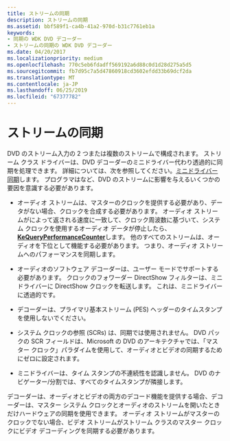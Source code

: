 ```yaml
---
title: ストリームの同期
description: ストリームの同期
ms.assetid: bbf589f1-ca4b-41a2-970d-b31c7761eb1a
keywords:
- 同期の WDK DVD デコーダー
- ストリームの同期の WDK DVD デコーダー
ms.date: 04/20/2017
ms.localizationpriority: medium
ms.openlocfilehash: 770c5eb6fdadff569192a6d88c0d1d28d275a5d5
ms.sourcegitcommit: fb7d95c7a5d47860918cd3602efdd33b69dcf2da
ms.translationtype: MT
ms.contentlocale: ja-JP
ms.lasthandoff: 06/25/2019
ms.locfileid: "67377782"
---
```

# <a name="stream-synchronization"></a>ストリームの同期





DVD のストリーム入力の 2 つまたは複数のストリームで構成されます。 ストリーム クラス ドライバーは、DVD デコーダーのミニドライバー代わり透過的に同期を処理できます。 詳細については、次を参照してください。[ミニドライバー同期](minidriver-synchronization.md)します。 プログラマはなど、DVD のストリームに影響を与えるいくつかの要因を意識する必要があります。

-   オーディオ ストリームは、マスターのクロックを提供する必要があり、データがない場合、クロックを合成する必要があります。 オーディオ ストリームがによって返される速度に一致して、クロック周波数に基づいて、システム クロックを使用するオーディオ データが停止したら、 [ **KeQueryPerformanceCounter**](https://docs.microsoft.com/windows-hardware/drivers/ddi/content/ntifs/nf-ntifs-kequeryperformancecounter)します。 他のすべてのストリームは、オーディオを下位として機能する必要があります。 つまり、オーディオ ストリームへのパフォーマンスを同期します。

-   オーディオのソフトウェア デコーダーは、ユーザー モードでサポートする必要があります。 クロックのフォワーダー DirectShow フィルターは、ミニドライバーに DirectShow クロックを転送します。 これは、ミニドライバーに透過的です。

-   デコーダーは、プライマリ基本ストリーム (PES) ヘッダーのタイムスタンプを使用しないでください。

-   システム クロックの参照 (SCRs) は、同期では使用されません。 DVD パックの SCR フィールドは、Microsoft の DVD のアーキテクチャでは、「マスター クロック」パラダイムを使用して、オーディオとビデオの同期するためにゼロに設定されます。

-   ミニドライバーは、タイム スタンプの不連続性を認識しません。 DVD のナビゲーター/分割では、すべてのタイムスタンプが隣接します。

デコーダーは、オーディオとビデオの両方のデコード機能を提供する場合、デコーダーは、マスター システム クロックとオーディオのストリームを開いたときだけハードウェアの同期を使用できます。 オーディオ ストリームがマスターのクロックでない場合、ビデオ ストリームがストリーム クラスのマスター クロックにビデオ デコーディングを同期する必要があります。

 

 




